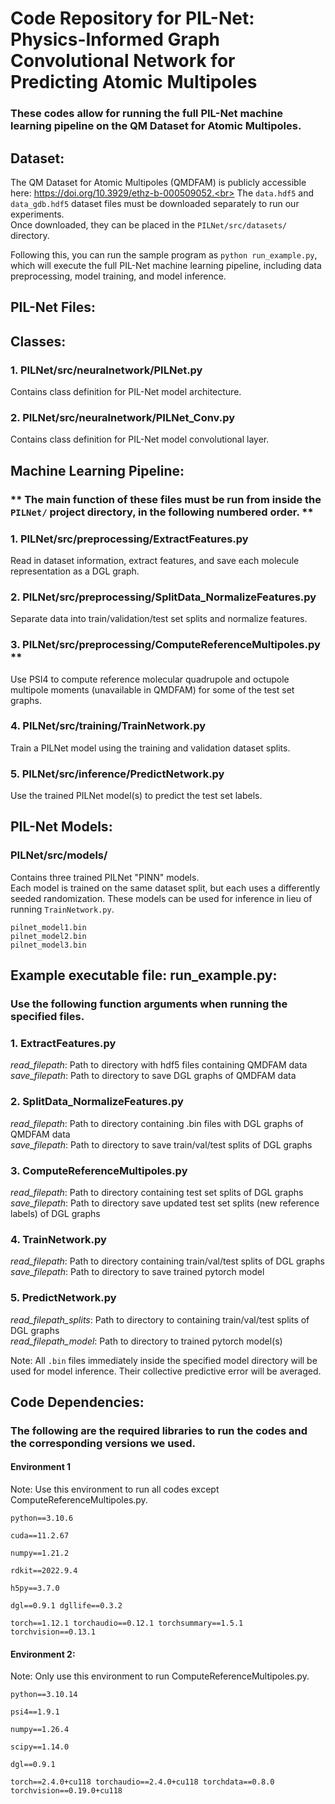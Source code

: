 # Code Repository for PIL-Net: Physics-Informed Graph Convolutional Network for Predicting Atomic Multipoles

### These codes allow for running the full PIL-Net machine learning pipeline on the QM Dataset for Atomic Multipoles.

## Dataset:

The QM Dataset for Atomic Multipoles (QMDFAM) is publicly accessible here: https://doi.org/10.3929/ethz-b-000509052.<br>
The `data.hdf5` and `data_gdb.hdf5` dataset files must be downloaded separately to run our experiments.<br>
Once downloaded, they can be placed in the `PILNet/src/datasets/` directory.<br>

Following this, you can run the sample program as `python run_example.py`, which will execute the full PIL-Net machine learning pipeline,
including data preprocessing, model training, and model inference.

## PIL-Net Files:

## Classes:

### 1. PILNet/src/neuralnetwork/PILNet.py
Contains class definition for PIL-Net model architecture.

### 2. PILNet/src/neuralnetwork/PILNet_Conv.py
Contains class definition for PIL-Net model convolutional layer.

## Machine Learning Pipeline:

### ** The main function of these files must be run from inside the `PILNet/` project directory, in the following numbered order. **

### 1. PILNet/src/preprocessing/ExtractFeatures.py
Read in dataset information, extract features, and save each molecule representation as a DGL graph.

### 2. PILNet/src/preprocessing/SplitData_NormalizeFeatures.py
Separate data into train/validation/test set splits and normalize features.

### 3. PILNet/src/preprocessing/ComputeReferenceMultipoles.py **
Use PSI4 to compute reference molecular quadrupole and octupole multipole moments (unavailable in QMDFAM)
for some of the test set graphs.

### 4. PILNet/src/training/TrainNetwork.py
Train a PILNet model using the training and validation dataset splits.

### 5. PILNet/src/inference/PredictNetwork.py
Use the trained PILNet model(s) to predict the test set labels.

## PIL-Net Models:
### PILNet/src/models/
Contains three trained PILNet "PINN" models.<br>
Each model is trained on the same dataset split, but each uses a differently seeded randomization.
These models can be used for inference in lieu of running `TrainNetwork.py`.

`pilnet_model1.bin`<br>
`pilnet_model2.bin`<br>
`pilnet_model3.bin`<br>

## Example executable file: run_example.py:

### Use the following function arguments when running the specified files.

### 1. ExtractFeatures.py
<i>read_filepath</i>: Path to directory with hdf5 files containing QMDFAM data<br>
<i>save_filepath</i>: Path to directory to save DGL graphs of QMDFAM data<br>

### 2. SplitData_NormalizeFeatures.py
<i>read_filepath</i>: Path to directory containing .bin files with DGL graphs of QMDFAM data<br>
<i>save_filepath</i>: Path to directory to save train/val/test splits of DGL graphs<br>

### 3. ComputeReferenceMultipoles.py
<i>read_filepath</i>: Path to directory containing test set splits of DGL graphs<br>
<i>save_filepath</i>: Path to directory save updated test set splits (new reference labels) of DGL graphs<br>

### 4. TrainNetwork.py
<i>read_filepath</i>: Path to directory containing train/val/test splits of DGL graphs<br>
<i>save_filepath</i>: Path to directory to save trained pytorch model<br>

### 5. PredictNetwork.py
<i>read_filepath_splits</i>: Path to directory to containing train/val/test splits of DGL graphs<br>
<i>read_filepath_model</i>: Path to directory to trained pytorch model(s)<br>

Note: All `.bin` files immediately inside the specified model directory will be used for model inference.
Their collective predictive error will be averaged.

## Code Dependencies:

### The following are the required libraries to run the codes and the corresponding versions we used.

#### Environment 1
Note: Use this environment to run all codes except ComputeReferenceMultipoles.py.

`python==3.10.6`

`cuda==11.2.67`

`numpy==1.21.2`

`rdkit==2022.9.4`

`h5py==3.7.0`

`dgl==0.9.1 dgllife==0.3.2`

`torch==1.12.1 torchaudio==0.12.1 torchsummary==1.5.1 torchvision==0.13.1`

#### Environment 2:
Note: Only use this environment to run ComputeReferenceMultipoles.py.

`python==3.10.14`

`psi4==1.9.1`

`numpy==1.26.4`

`scipy==1.14.0`

`dgl==0.9.1`

`torch==2.4.0+cu118 torchaudio==2.4.0+cu118 torchdata==0.8.0 torchvision==0.19.0+cu118`